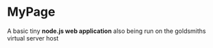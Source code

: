 # MyPage
A basic tiny **node.js web application**
also being run on the goldsmiths virtual server host

